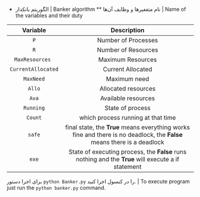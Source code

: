 * الگوریتم بانکدار | Banker algorithm
** نام متغغیرها و وظایف آن‌ها | Name of the variables and their duty

| Variable | Description |
| :---: | :---: |
| `P` | Number of Processes |
| `R` | Number of Resources |
| `MaxResources ` | Maximum Resources |
| `CurrentAllocated` | Current Allocated |
| `MaxNeed` | Maximum need |
| `Allo` | Allocated resources | 
| `Ava` | Available resources |
| `Running` | State of process |
| `Count` | which process running at that time | 
| `safe` | final state, the **True** means everything works fine and there is no deadlock, the **False** means there is a deadlock | 
| `exe` | State of executing process, the **False** runs nothing and the **True** will execute a if statement  |

برای اجرا دستور `python Banker.py` را در کنسول اجرا کنید. | To execute program
just run the `python banker.py` command.
